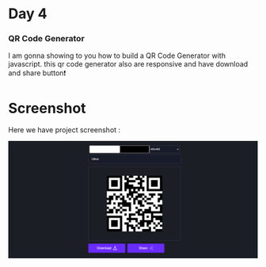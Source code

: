 # Day 4

### QR Code Generator
I am gonna showing to you how to build a QR Code Generator with javascript. this qr code generator also are responsive and have download and share button❗️

# Screenshot
Here we have project screenshot :

![Screenshot](Screenshot.png)
